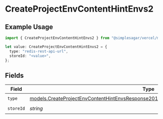 # CreateProjectEnvContentHintEnvs2

## Example Usage

```typescript
import { CreateProjectEnvContentHintEnvs2 } from "@simplesagar/vercel/models/createprojectenvop.js";

let value: CreateProjectEnvContentHintEnvs2 = {
  type: "redis-rest-api-url",
  storeId: "<value>",
};
```

## Fields

| Field                                                                                                                                                                                        | Type                                                                                                                                                                                         | Required                                                                                                                                                                                     | Description                                                                                                                                                                                  |
| -------------------------------------------------------------------------------------------------------------------------------------------------------------------------------------------- | -------------------------------------------------------------------------------------------------------------------------------------------------------------------------------------------- | -------------------------------------------------------------------------------------------------------------------------------------------------------------------------------------------- | -------------------------------------------------------------------------------------------------------------------------------------------------------------------------------------------- |
| `type`                                                                                                                                                                                       | [models.CreateProjectEnvContentHintEnvsResponse201ApplicationJSONResponseBodyCreated22Type](../models/createprojectenvcontenthintenvsresponse201applicationjsonresponsebodycreated22type.md) | :heavy_check_mark:                                                                                                                                                                           | N/A                                                                                                                                                                                          |
| `storeId`                                                                                                                                                                                    | *string*                                                                                                                                                                                     | :heavy_check_mark:                                                                                                                                                                           | N/A                                                                                                                                                                                          |